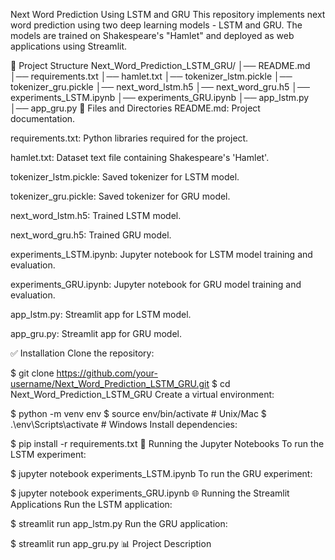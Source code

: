 Next Word Prediction Using LSTM and GRU
This repository implements next word prediction using two deep learning models - LSTM and GRU. The models are trained on Shakespeare's "Hamlet" and deployed as web applications using Streamlit.

📂 Project Structure
Next_Word_Prediction_LSTM_GRU/
│── README.md
│── requirements.txt
│── hamlet.txt
│── tokenizer_lstm.pickle
│── tokenizer_gru.pickle
│── next_word_lstm.h5
│── next_word_gru.h5
│── experiments_LSTM.ipynb
│── experiments_GRU.ipynb
│── app_lstm.py
│── app_gru.py
📝 Files and Directories
README.md: Project documentation.

requirements.txt: Python libraries required for the project.

hamlet.txt: Dataset text file containing Shakespeare's 'Hamlet'.

tokenizer_lstm.pickle: Saved tokenizer for LSTM model.

tokenizer_gru.pickle: Saved tokenizer for GRU model.

next_word_lstm.h5: Trained LSTM model.

next_word_gru.h5: Trained GRU model.

experiments_LSTM.ipynb: Jupyter notebook for LSTM model training and evaluation.

experiments_GRU.ipynb: Jupyter notebook for GRU model training and evaluation.

app_lstm.py: Streamlit app for LSTM model.

app_gru.py: Streamlit app for GRU model.

✅ Installation
Clone the repository:

$ git clone https://github.com/your-username/Next_Word_Prediction_LSTM_GRU.git
$ cd Next_Word_Prediction_LSTM_GRU
Create a virtual environment:

$ python -m venv env
$ source env/bin/activate  # Unix/Mac
$ .\env\Scripts\activate  # Windows
Install dependencies:

$ pip install -r requirements.txt
🚀 Running the Jupyter Notebooks
To run the LSTM experiment:

$ jupyter notebook experiments_LSTM.ipynb
To run the GRU experiment:

$ jupyter notebook experiments_GRU.ipynb
🌐 Running the Streamlit Applications
Run the LSTM application:

$ streamlit run app_lstm.py
Run the GRU application:

$ streamlit run app_gru.py
📊 Project Description
